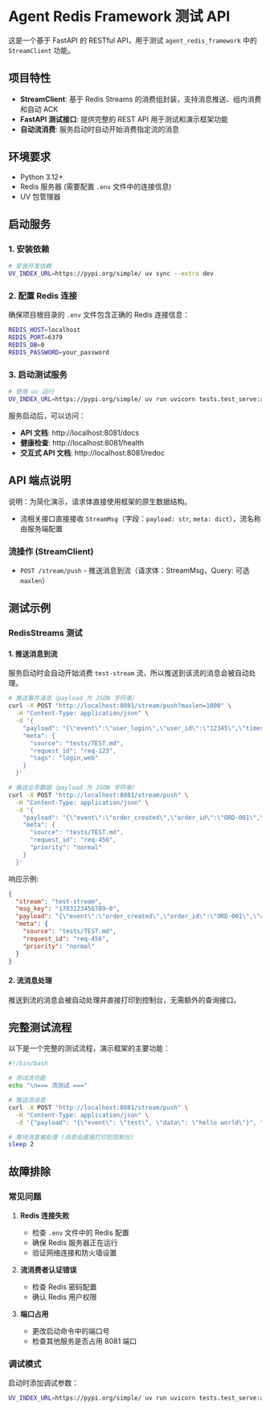 # Agent Redis Framework 测试 API

这是一个基于 FastAPI 的 RESTful API，用于测试 `agent_redis_framework` 中的 `StreamClient` 功能。

## 项目特性

- **StreamClient**: 基于 Redis Streams 的消费组封装，支持消息推送、组内消费和自动 ACK
- **FastAPI 测试接口**: 提供完整的 REST API 用于测试和演示框架功能
- **自动流消费**: 服务启动时自动开始消费指定流的消息

## 环境要求

- Python 3.12+
- Redis 服务器 (需要配置 `.env` 文件中的连接信息)
- UV 包管理器

## 启动服务

### 1. 安装依赖

```bash
# 安装开发依赖
UV_INDEX_URL=https://pypi.org/simple/ uv sync --extra dev
```

### 2. 配置 Redis 连接

确保项目根目录的 `.env` 文件包含正确的 Redis 连接信息：

```bash
REDIS_HOST=localhost
REDIS_PORT=6379
REDIS_DB=0
REDIS_PASSWORD=your_password
```

### 3. 启动测试服务

```bash
# 使用 uv 运行
UV_INDEX_URL=https://pypi.org/simple/ uv run uvicorn tests.test_serve:app --host 0.0.0.0 --port 8081
```

服务启动后，可以访问：
- **API 文档**: http://localhost:8081/docs
- **健康检查**: http://localhost:8081/health
- **交互式 API 文档**: http://localhost:8081/redoc

## API 端点说明

说明：为简化演示，请求体直接使用框架的原生数据结构。
- 流相关接口直接接收 `StreamMsg`（字段：`payload: str`, `meta: dict`），流名称由服务端配置

### 流操作 (StreamClient)

- `POST /stream/push` - 推送消息到流（请求体：StreamMsg，Query: 可选 `maxlen`）

## 测试示例

### RedisStreams 测试

#### 1. 推送消息到流

服务启动时会自动开始消费 `test-stream` 流，所以推送到该流的消息会被自动处理。

```bash
# 推送事件消息（payload 为 JSON 字符串）
curl -X POST "http://localhost:8081/stream/push?maxlen=1000" \
  -H "Content-Type: application/json" \
  -d '{
    "payload": "{\"event\":\"user_login\",\"user_id\":\"12345\",\"timestamp\":\"2024-01-01T10:00:00Z\",\"ip_address\":\"192.168.1.100\"}",
    "meta": {
      "source": "tests/TEST.md",
      "request_id": "req-123",
      "tags": "login,web"
    }
  }'

# 推送业务数据（payload 为 JSON 字符串）
curl -X POST "http://localhost:8081/stream/push" \
  -H "Content-Type: application/json" \
  -d '{
    "payload": "{\"event\":\"order_created\",\"order_id\":\"ORD-001\",\"amount\": 99.99,\"currency\":\"USD\"}",
    "meta": {
      "source": "tests/TEST.md",
      "request_id": "req-456",
      "priority": "normal"
    }
  }'
```

响应示例:
```json
{
  "stream": "test-stream",
  "msg_key": "1703123456789-0",
  "payload": "{\"event\":\"order_created\",\"order_id\":\"ORD-001\",\"amount\": 99.99,\"currency\":\"USD\"}",
  "meta": {
    "source": "tests/TEST.md",
    "request_id": "req-456",
    "priority": "normal"
  }
}
```

#### 2. 流消息处理

推送到流的消息会被自动处理并直接打印到控制台，无需额外的查询接口。

## 完整测试流程

以下是一个完整的测试流程，演示框架的主要功能：

```bash
#!/bin/bash

# 测试流功能
echo "\n=== 流测试 ==="

# 推送流消息
curl -X POST "http://localhost:8081/stream/push" \
  -H "Content-Type: application/json" \
  -d '{"payload": "{\"event\": \"test\", \"data\": \"hello world\"}", "meta": {"source": "tests/TEST.md", "seq": 1}}'

# 等待消息被处理 (消息会直接打印到控制台)
sleep 2
```

## 故障排除

### 常见问题

1. **Redis 连接失败**
   - 检查 `.env` 文件中的 Redis 配置
   - 确保 Redis 服务器正在运行
   - 验证网络连接和防火墙设置

2. **流消费者认证错误**
   - 检查 Redis 密码配置
   - 确认 Redis 用户权限

3. **端口占用**
   - 更改启动命令中的端口号
   - 检查其他服务是否占用 8081 端口

### 调试模式

启动时添加调试参数：

```bash
UV_INDEX_URL=https://pypi.org/simple/ uv run uvicorn tests.test_serve:app --host 0.0.0.0 --port 8081 --reload --log-level debug
```